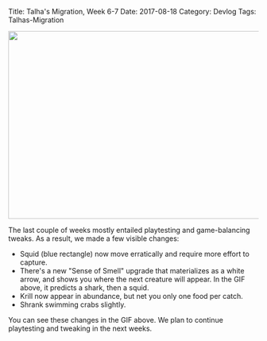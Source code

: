 Title: Talha's Migration, Week 6-7
Date: 2017-08-18
Category: Devlog
Tags: Talhas-Migration

<a href="http://i.imgur.com/Xw5LHIs.gif"><img src="http://i.imgur.com/Xw5LHIs.gif" width="672" height="378" /></a>

The last couple of weeks mostly entailed playtesting and game-balancing tweaks. As a result, we made a few visible changes:

- Squid (blue rectangle) now move erratically and require more effort to capture.
- There's a new "Sense of Smell"  upgrade that materializes as a white arrow, and shows you where the next creature will appear. In the GIF above, it predicts a shark, then a squid.
- Krill now appear in abundance, but net you only one food per catch.
- Shrank swimming crabs slightly.

You can see these changes in the GIF above. We plan to continue playtesting and tweaking in the next weeks.